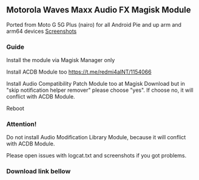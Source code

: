 ## Motorola Waves Maxx Audio FX Magisk Module

Ported from Moto G 5G Plus (nairo) for all Android Pie and up arm and arm64 devices
[Screenshots](https://reiryuki.blogspot.com/2020/09/motorola-waves-maxx-audio-fx-magisk.html?m=1)

### Guide
Install the module via Magisk Manager only

Install ACDB Module too
https://t.me/redmi4aINT/1154066

Install Audio Compatibility Patch Module too at Magisk Download
but in "skip notification helper remover" please choose "yes". If choose no, it will conflict with ACDB Module.

Reboot

### Attention!
Do not install Audio Modification Library Module, because it will conflict with ACDB Module.

Please open issues with logcat.txt and screenshots if you got problems.

### Download link bellow
